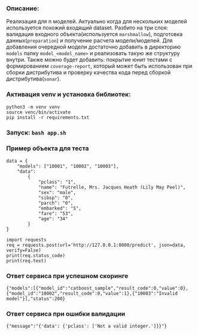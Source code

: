 ### Описание:
Реализация для n моделей. Актуально когда для нескольких моделей
используется похожий входящий dataset. Разбито на три слоя: валидация входного 
объекта(используется `marshmallow`), подготовка данных(`preparation`)
и получение расчета модели/моделей. Для добавления очередной модели
достаточно добавить в директорию `models` папку `model_<model_name>` и реализовать
такую же структуру внутри. Также можно будет добавить: покрытие юнит тестами с формированием
`coverage-report`, который может быть использован при сборки дистрибутива и проверку качества
кода перед сборкой дистрибутива(`sonar`).

### Активация venv и установка библиотек:
```bazaar
python3 -m venv venv
source venc/bin/activate
pip install -r requirements.txt
```

### Запуск: `bash app.sh`

### Пример объекта для теста
```
data = {
    "models": ["10001", "10002", "10003"],
    "data":
        {
            "pclass": "1",
            "name": "Futrelle, Mrs. Jacques Heath (Lily May Peel)",
            "sex": "male",
            "sibsp": "0",
            "parch": "0",
            "embarked": "S",
            "fare": "53",
            "age": "34"
        }
}
```
```
import requests
req = requests.post(url='http://127.0.0.1:8000/predict', json=data, verify=False)
print(req.status_code)
print(req.text)
```

### Ответ сервиса при успешном скоринге

```
{"models":[{"model_id":"catboost_sample","result_code":0,"value":0},{"model_id":"10002","result_code":0,"value":1},{"10003":"Invalid model"}],"status":200}
```

### Ответ сервиса при ошибки валидации
```
{"message":"{'data': {'pclass': ['Not a valid integer.']}}"}

```